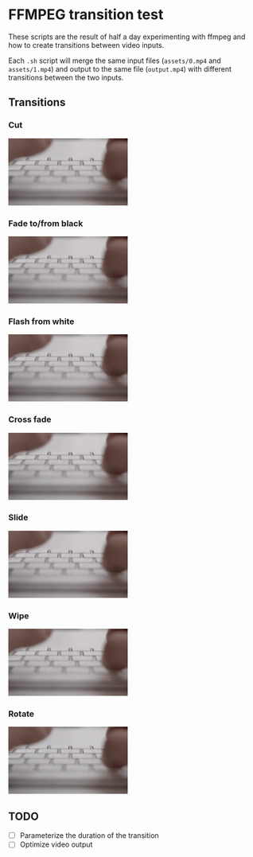 # FFMPEG transition test

These scripts are the result of half a day experimenting with ffmpeg and how to create transitions between video inputs.

Each `.sh` script will merge the same input files (`assets/0.mp4` and `assets/1.mp4`) and output to the same file (`output.mp4`) with different transitions between the two inputs.

## Transitions

### Cut

![cut](./assets/cut.gif)

### Fade to/from black

![fade](./assets/fade.gif)

### Flash from white

![flash](./assets/flash.gif)

### Cross fade

![crossfade](./assets/crossfade.gif)

### Slide

![slide](./assets/slide.gif)

### Wipe

![wipe](./assets/wipe.gif)

### Rotate

![rotate](./assets/rotate.gif)

## TODO

- [ ] Parameterize the duration of the transition
- [ ] Optimize video output
